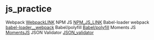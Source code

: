 # js_practice

Webpack
[WebpackLINK](https://webpack.js.org/)
NPM JS
[NPM_JS_LINK](https://www.npmjs.com/)
Babel-loader webpack
[babel-loader__webpack](https://webpack.js.org/loaders/babel-loader/#install)
Babel/polyfill
[Babel/polyfill](https://babeljs.io/docs/babel-polyfill)
Moments JS
[MomentsJS](https://momentjs.com/)
JSON Validator
[JSON_validator](https://jsonlint.com/)